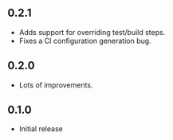 ## 0.2.1

* Adds support for overriding test/build steps.
* Fixes a CI configuration generation bug.

## 0.2.0

* Lots of improvements.

## 0.1.0

* Initial release